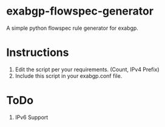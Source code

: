 # exabgp-flowspec-generator
A simple python flowspec rule generator for exabgp.

# Instructions
1. Edit the script per your requirements. (Count, IPv4 Prefix)
2. Include this script in your exabgp.conf file.

# ToDo
1. IPv6 Support

